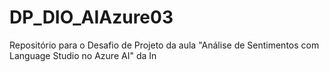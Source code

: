 # DP_DIO_AIAzure03
Repositório para o Desafio de Projeto da aula "Análise de Sentimentos com Language Studio no Azure AI" da In
